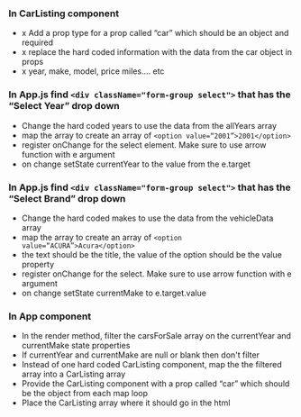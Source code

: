 
### In CarListing component
* x Add a prop type for a prop called “car” which should be an object and required
* x replace the hard coded information with the data from the car object in props
* x year, make, model, price miles…. etc

### In App.js find `<div className="form-group select">` that has the “Select Year” drop down
* Change the hard coded years to use the data from the allYears array
* map the array to create an array of `<option value=“2001”>2001</option>`
* register onChange for the select element. Make sure to use arrow function with e argument
* on change setState currentYear to the value from the e.target


### In App.js find `<div className="form-group select">` that has the “Select Brand” drop down
* Change the hard coded makes to use the data from the vehicleData array
* map the array to create an array of `<option value=“ACURA”>Acura</option>`
* the text should be the title, the value of the option should be the value property
* register onChange for the select. Make sure to use arrow function with e argument
* on change setState currentMake to e.target.value

### In App component
* In the render method, filter the carsForSale array on the currentYear and currentMake state properties
* If currentYear and currentMake are null or blank then don't filter
* Instead of one hard coded CarListing component, map the the filtered array into a CarListing array
* Provide the CarListing component with a prop called “car” which should be the object from each map loop
* Place the CarListing array where it should go in the html
